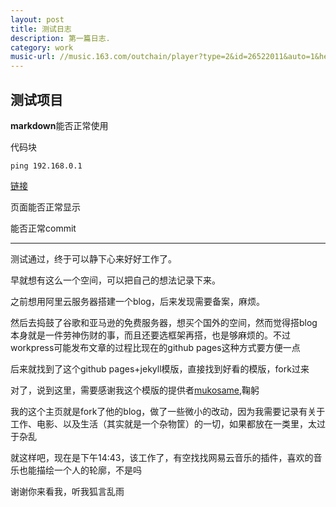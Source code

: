 ```yaml
---
layout: post
title: 测试日志
description: 第一篇日志.
category: work
music-url: //music.163.com/outchain/player?type=2&id=26522011&auto=1&height=66
---
```



## 测试项目
**markdown**能否正常使用

代码块
```
ping 192.168.0.1
```
[链接](https://chuanheyuanyuan.github.io)

页面能否正常显示

能否正常commit

------------
测试通过，终于可以静下心来好好工作了。

早就想有这么一个空间，可以把自己的想法记录下来。

之前想用阿里云服务器搭建一个blog，后来发现需要备案，麻烦。

然后去捣鼓了谷歌和亚马逊的免费服务器，想买个国外的空间，然而觉得搭blog本身就是一件劳神伤财的事，而且还要选框架再搭，也是够麻烦的。不过workpress可能发布文章的过程比现在的github pages这种方式要方便一点

后来就找到了这个github pages+jekyll模版，直接找到好看的模版，fork过来

对了，说到这里，需要感谢我这个模版的提供者[mukosame](https://github.com/Mukosame),鞠躬

我的这个主页就是fork了他的blog，做了一些微小的改动，因为我需要记录有关于工作、电影、以及生活（其实就是一个杂物筐）的一切，如果都放在一类里，太过于杂乱

就这样吧，现在是下午14:43，该工作了，有空找找网易云音乐的插件，喜欢的音乐也能描绘一个人的轮廓，不是吗

谢谢你来看我，听我狐言乱雨

	



